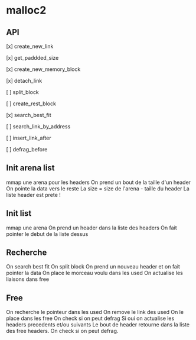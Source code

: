 # malloc2

## API

[x] create_new_link

[x] get_paddded_size

[x] create_new_memory_block

[x] detach_link

[ ] split_block

[ ] create_rest_block

[x] search_best_fit

[ ] search_link_by_address

[ ] insert_link_after

[ ] defrag_before

## Init arena list
mmap une arena pour les headers
On prend un bout de la taille d'un header
On pointe la data vers le reste
La size = size de l'arena - taille du header
La liste header est prete !

## Init list
mmap une arena
On prend un header dans la liste des headers
On fait pointer le debut de la liste dessus

## Recherche
On search best fit
On split block
On prend un nouveau header et on fait pointer la data
On place le morceau voulu dans les used
On actualise les liaisons dans free

## Free
On recherche le pointeur dans les used
On remove le link des used
On le place dans les free
On check si on peut defrag
Si oui on actualise les headers precedents et/ou suivants
Le bout de header retourne dans la liste des free headers. On check si on peut defrag.
